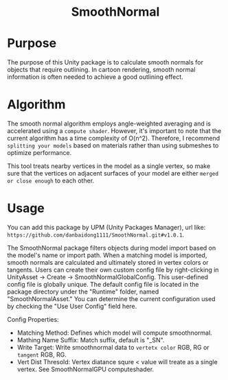 <div align="center">

# SmoothNormal

</div>

# Purpose

The purpose of this Unity package is to calculate smooth normals for objects that require outlining. In cartoon rendering, smooth normal information is often needed to achieve a good outlining effect.

# Algorithm

The smooth normal algorithm employs angle-weighted averaging and is accelerated using a `compute shader`. However, it's important to note that the current algorithm has a time complexity of O(n^2). Therefore, I recommend `splitting your models` based on materials rather than using submeshes to optimize performance.

This tool treats nearby vertices in the model as a single vertex, so make sure that the vertices on adjacent surfaces of your model are either `merged or close enough` to each other.

# Usage

You can add this package by UPM (Unity Packages Manager), url like: `https://github.com/danbaidong1111/SmoothNormal.git#v1.0.1`.

The SmoothNormal package filters objects during model import based on the model's name or import path. When a matching model is imported, smooth normals are calculated and ultimately stored in vertex colors or tangents. Users can create their own custom config file by right-clicking in UnityAsset -> Create -> SmoothNormalGlobalConfig. This user-defined config file is globally unique. The default config file is located in the package directory under the "Runtime" folder, named "SmoothNormalAsset." You can determine the current configuration used by checking the "Use User Config" field here.

Config Properties:

* Matching Method: Defines which model will compute smoothnormal.
* Mathing Name Suffix: Match suffix, default is "_SN".
* Write Target: Write smoothnormal data to `vertetx color` RGB, RG or `tangent` RGB, RG.
* Vert Dist Thresold: Vertex diatance squre < value will treate as a single vertex. See SmoothNormalGPU computeshader.

